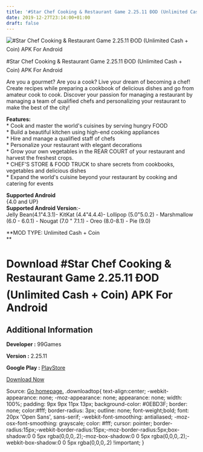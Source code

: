 ```yaml
---
title: '#Star Chef Cooking & Restaurant Game 2.25.11 ÐOD (Unlimited Cash + Coin) APK For Android'
date: 2019-12-27T23:14:00+01:00
draft: false
---
```


![#Star Chef Cooking & Restaurant Game 2.25.11 ÐOD (Unlimited Cash + Coin) APK For Android](https://i0.wp.com/apkhome.net/wp-content/uploads/2019/11/Star-Chef-Cooking-Restaurant-Game-2.25.11-ÐOD-Unlimited-Cash-Coin.png "#Star Chef Cooking & Restaurant Game 2.25.11 ÐOD (Unlimited Cash + Coin) APK For Android")

  

#Star Chef Cooking & Restaurant Game 2.25.11 ÐOD (Unlimited Cash + Coin) APK For Android

Are you a gourmet? Are you a cook? Live your dream of becoming a chef! Create recipes while preparing a cookbook of delicious dishes and go from amateur cook to cook. Discover your passion for managing a restaurant by managing a team of qualified chefs and personalizing your restaurant to make the best of the city!

**Features:**  
\* Cook and master the world's cuisines by serving hungry FOOD  
\* Build a beautiful kitchen using high-end cooking appliances  
\* Hire and manage a qualified staff of chefs  
\* Personalize your restaurant with elegant decorations  
\* Grow your own vegetables in the REAR COURT of your restaurant and harvest the freshest crops.  
\* CHEF'S STORE & FOOD TRUCK to share secrets from cookbooks, vegetables and delicious dishes  
\* Expand the world's cuisine beyond your restaurant by cooking and catering for events

**Supported Android**  
{4.0 and UP}  
**Supported Android Version**:-  
Jelly Bean(4.1"4.3.1)- KitKat (4.4"4.4.4)- Lollipop (5.0"5.0.2) - Marshmallow (6.0 - 6.0.1) - Nougat (7.0 " 7.1.1) - Oreo (8.0-8.1) - Pie (9.0)

**MOD TYPE: Unlimited Cash + Coin  
**

Download #Star Chef Cooking & Restaurant Game 2.25.11 ÐOD (Unlimited Cash + Coin) APK For Android
==================================================================================================

Additional Information
----------------------

**Developer :** 99Games

**Version :** 2.25.11

**Google Play :** [PlayStore](https://play.google.com/store/apps/details?id=com.NNGames.starchef_android)

  

[Download Now](https://store4app.co/post/star-chef-cooking-amp-restaurant-game-2-25-11-od-unlimited-cash-coin-apk-for-android_1574108517)

  
Source: [Go homepage.](https://store4app.co/post/star-chef-cooking-amp-restaurant-game-2-25-11-od-unlimited-cash-coin-apk-for-android_1574108517) .downloadtop{ text-align:center; -webkit-appearance: none; -moz-appearance: none; appearance: none; width: 100%; padding: 9px 9px 11px 13px; background-color: #0EBD3F; border: none; color:#fff; border-radius: 3px; outline: none; font-weight;bold; font: 20px 'Open Sans', sans-serif; -webkit-font-smoothing: antialiased; -moz-osx-font-smoothing: grayscale; color: #fff; cursor: pointer; border-radius:15px;-webkit-border-radius:15px;-moz-border-radius:5px;box-shadow:0 0 5px rgba(0,0,0,.2);-moz-box-shadow:0 0 5px rgba(0,0,0,.2);-webkit-box-shadow:0 0 5px rgba(0,0,0,.2) !important; }